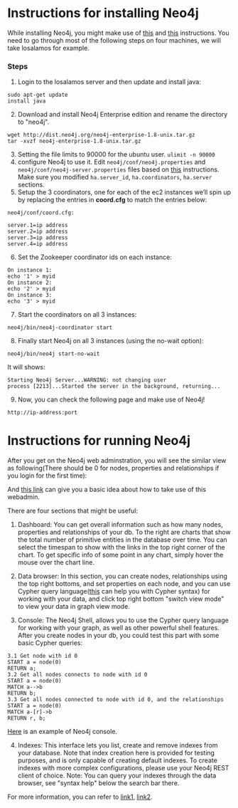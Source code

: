 # Instructions for installing Neo4j
While installing Neo4j, you might make use of [this](http://neo4j.com/docs/stable/ha-setup-tutorial.html) and [this](https://dzone.com/articles/setting-neo4j-cluster-amazon) instructions.
You need to go through most of the following steps on four machines, we will take losalamos for example.

### Steps

1. Login to the losalamos server and then update and install java:
```
sudo apt-get update
install java
```
2. Download and install Neo4j Enterprise edition and rename the directory to "neo4j".
```
wget http://dist.neo4j.org/neo4j-enterprise-1.8-unix.tar.gz
tar -xvzf neo4j-enterprise-1.8-unix.tar.gz
```
3. Setting the file limits to 90000 for the ubuntu user.
`ulimit -n 90000`
4.  configure Neo4j to use it. Edit `neo4j/conf/neo4j.properties` and `neo4j/conf/neo4j-server.properties` files based on [this](https://dzone.com/articles/setting-neo4j-cluster-amazon) instructions. Make sure you modified `ha.server_id`, `ha.coordinators`, `ha.server` sections.
5. Setup the 3 coordinators, one for each of the ec2 instances we’ll spin up by replacing the entries in **coord.cfg** to match the entries below:
```
neo4j/conf/coord.cfg:

server.1=ip address
server.2=ip address
server.3=ip address
server.4=ip address
```
6. Set the Zookeeper coordinator ids on each instance:
```
On instance 1:
echo '1' > myid   
On instance 2:
echo '2' > myid
On instance 3:
echo '3' > myid
```
7. Start the coordinators on all 3 instances:
```
neo4j/bin/neo4j-coordinator start
```
8. Finally start Neo4j on all 3 instances (using the no-wait option):
```
neo4j/bin/neo4j start-no-wait
```
It will shows:
```
Starting Neo4j Server...WARNING: not changing user
process [2213]...Started the server in the background, returning...
```
9. Now, you can check the following page and make use of Neo4j!
```
http://ip-address:port
```

# Instructions for running Neo4j

After you get on the Neo4j web adminstration, you will see the similar view as following(There should be 0 for nodes, properties and relationships if you login for the first time):

And [this link](https://www.youtube.com/watch?v=bqvDSioHYq8) can give you a basic idea about how to take use of this webadmin.

There are four sections that might be useful:
1. Dashboard:
You can get overall information such as how many nodes, properties and relationships of your db.
To the right are charts that show the total number of primitive entities in the database over time. You can select the timespan to show with the links in the top right corner of the chart. To get specific info of some point in any chart, simply hover the mouse over the chart line.

2. Data browser:
In this section, you can create nodes, relationships using the top right bottoms, and set properties on each node, and you can use Cypher query language([this](http://neo4j.com/docs/1.8/cypher-query-lang.html) can help you with Cypher syntax) for working with your data, and click top right bottom "switch view mode" to view your data in graph view mode.

3. Console:
The Neo4j Shell, allows you to use the Cypher query language for working with your graph, as well as other powerful shell features.
After you create nodes in your db, you could test this part with some basic Cypher queries:
```
3.1 Get node with id 0
START a = node(0)
RETURN a;
3.2 Get all nodes connects to node with id 0
START a = node(0)
MATCH a-->b
RETURN b;
3.3 Get all nodes connected to node with id 0, and the relationships
START a = node(0)
MATCH a-[r]->b
RETURN r, b;
```
[Here](http://console.neo4j.org/) is an example of Neo4j console.

4. Indexes:
This interface lets you list, create and remove indexes from your database.
Note that index creation here is provided for testing purposes, and is only capable of creating default indexes. To create indexes with more complex configurations, please use your Neo4j REST client of choice.
Note: You can query your indexes through the data browser, see "syntax help" below the search bar there.

For more information, you can refer to [link1](https://www.youtube.com/watch?v=UJ81zWBMguc&list=PLAWPhrZnH759YHRieMBzsQRvr56JcYx5l), [link2](https://www.youtube.com/watch?v=tyNWT85Z0mc).
